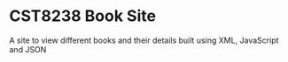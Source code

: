 # CST8238 Book Site  
A site to view different books and their details built using XML, JavaScript and JSON  
